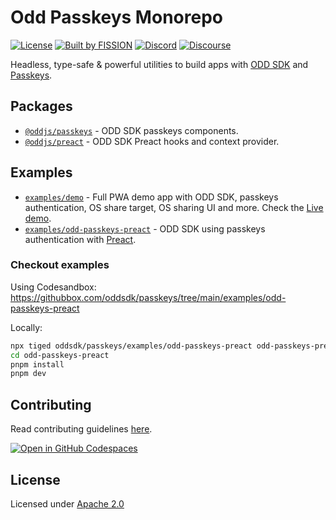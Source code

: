 # Odd Passkeys Monorepo

[![License](https://img.shields.io/badge/License-Apache%202.0-blue.svg)](https://github.com/oddsdk/passkeys/blob/main/license)
[![Built by FISSION](https://img.shields.io/badge/⌘-Built_by_FISSION-purple.svg)](https://fission.codes)
[![Discord](https://img.shields.io/discord/478735028319158273.svg)](https://discord.gg/zAQBDEq)
[![Discourse](https://img.shields.io/discourse/https/talk.fission.codes/topics)](https://talk.fission.codes)

Headless, type-safe & powerful utilities to build apps with [ODD SDK](https://odd.dev/) and [Passkeys](https://w3c.github.io/webauthn).

## Packages

- [`@oddjs/passkeys`](packages/odd-passkeys/) - ODD SDK passkeys components.
- [`@oddjs/preact`](packages/odd-preact/) - ODD SDK Preact hooks and context provider.

## Examples

- [`examples/demo`](examples/demo/) - Full PWA demo app with ODD SDK, passkeys authentication, OS share target, OS sharing UI and more. Check the [Live demo](https://passkeys.fission.app/).
- [`examples/odd-passkeys-preact`](examples/odd-passkeys-preact/) - ODD SDK using passkeys authentication with [Preact](https://preactjs.com/).

### Checkout examples

Using Codesandbox: <https://githubbox.com/oddsdk/passkeys/tree/main/examples/odd-passkeys-preact>

Locally:

```bash
npx tiged oddsdk/passkeys/examples/odd-passkeys-preact odd-passkeys-preact
cd odd-passkeys-preact
pnpm install
pnpm dev
```

## Contributing

Read contributing guidelines [here](.github/CONTRIBUTING.md).

[![Open in GitHub Codespaces](https://github.com/codespaces/badge.svg)](https://codespaces.new/oddsdk/passkeys)

## License

Licensed under [Apache 2.0](license)
